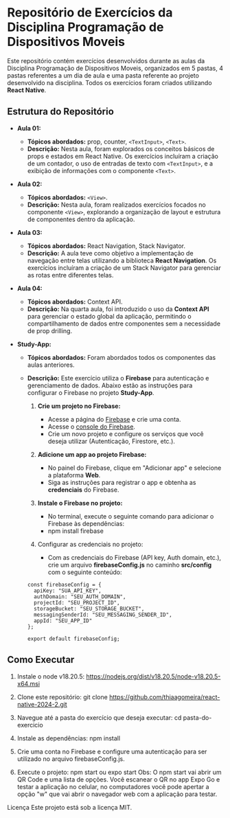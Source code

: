 # Repositório de Exercícios da Disciplina Programação de Dispositivos Moveis

Este repositório contém exercícios desenvolvidos durante as aulas da Disciplina Programação de Dispositivos Moveis, organizados em 5 pastas, 4 pastas referentes a um dia de aula e uma pasta referente ao projeto desenvolvido na disciplina. Todos os exercícios foram criados utilizando **React Native**.

## Estrutura do Repositório

- **Aula 01:**
  - **Tópicos abordados:** prop, counter, `<TextInput>`, `<Text>`.
  - **Descrição:** Nesta aula, foram explorados os conceitos básicos de props e estados em React Native. Os exercícios incluíram a criação de um contador, o uso de entradas de texto com `<TextInput>`, e a exibição de informações com o componente `<Text>`.

- **Aula 02:**
  - **Tópicos abordados:** `<View>`.
  - **Descrição:** Nesta aula, foram realizados exercícios focados no componente `<View>`, explorando a organização de layout e estrutura de componentes dentro da aplicação.

- **Aula 03:**
  - **Tópicos abordados:** React Navigation, Stack Navigator.
  - **Descrição:** A aula teve como objetivo a implementação de navegação entre telas utilizando a biblioteca **React Navigation**. Os exercícios incluíram a criação de um Stack Navigator para gerenciar as rotas entre diferentes telas.

- **Aula 04:**
  - **Tópicos abordados:** Context API.
  - **Descrição:** Na quarta aula, foi introduzido o uso da **Context API** para gerenciar o estado global da aplicação, permitindo o compartilhamento de dados entre componentes sem a necessidade de prop drilling.

- **Study-App:**
  - **Tópicos abordados:** Foram abordados todos os componentes das aulas anteriores.
  - **Descrição:** Este exercício utiliza o **Firebase** para autenticação e gerenciamento de dados. Abaixo estão as instruções para configurar o Firebase no projeto **Study-App**.
      1. **Crie um projeto no Firebase:**
         - Acesse a página do [Firebase](https://firebase.google.com/) e crie uma conta.
         - Acesse o [console do Firebase](https://console.firebase.google.com/).
         - Crie um novo projeto e configure os serviços que você deseja utilizar (Autenticação, Firestore, etc.).

      3. **Adicione um app ao projeto Firebase:**
         - No painel do Firebase, clique em "Adicionar app" e selecione a plataforma **Web**.
         - Siga as instruções para registrar o app e obtenha as **credenciais** do Firebase.

      4. **Instale o Firebase no projeto:**
         - No terminal, execute o seguinte comando para adicionar o Firebase às dependências:
         - npm install firebase

      5. Configurar as credenciais no projeto:
         - Com as credenciais do Firebase (API key, Auth domain, etc.), crie um arquivo **firebaseConfig.js** no caminho **src/config** com o seguinte conteúdo:
      
        const firebaseConfig = {
          apiKey: "SUA_API_KEY",
          authDomain: "SEU_AUTH_DOMAIN",
          projectId: "SEU_PROJECT_ID",
          storageBucket: "SEU_STORAGE_BUCKET",
          messagingSenderId: "SEU_MESSAGING_SENDER_ID",
          appId: "SEU_APP_ID"
        };
        
        export default firebaseConfig;


## Como Executar

1. Instale o node v18.20.5:
   https://nodejs.org/dist/v18.20.5/node-v18.20.5-x64.msi
   
3. Clone este repositório:
   git clone https://github.com/thiaagomeira/react-native-2024-2.git

4. Navegue até a pasta do exercício que deseja executar:
   cd pasta-do-exercicio

5. Instale as dependências:
   npm install

6. Crie uma conta no Firebase e configure uma autenticação para ser utilizado no arquivo firebaseConfig.js.

7. Execute o projeto:
   npm start ou expo start
   Obs: O npm start vai abrir um QR Code e uma lista de opções. Você escanear o QR no app Expo Go e testar a aplicação no celular, no computadores você pode apertar a opção "w" que vai abrir o navegador web com a     aplicação para testar.

Licença
Este projeto está sob a licença MIT.
